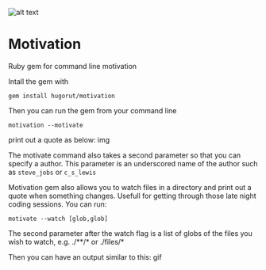 ![alt text](https://travis-ci.org/hugorut/motivation.svg?branch=master "build status")
# Motivation
Ruby gem for command line motivation

Intall the gem with
```shell
gem install hugorut/motivation
```

Then you can run the gem from your command line
```shell
motivation --motivate
```
print out a quote as below:
img

The motivate command also takes a second parameter so that you can specify a author. This parameter is an underscored name of the author such as `steve_jobs` or `c_s_lewis`

Motivation gem also allows you to watch files in a directory and print out a quote when something changes. Usefull for getting through those late night coding sessions. You can run:

```shell
motivate --watch [glob,glob]
```
The second parameter after the watch flag is a list of globs of the files you wish to watch, e.g. ./**/* or ./files/*

Then you can have an output similar to this:
gif